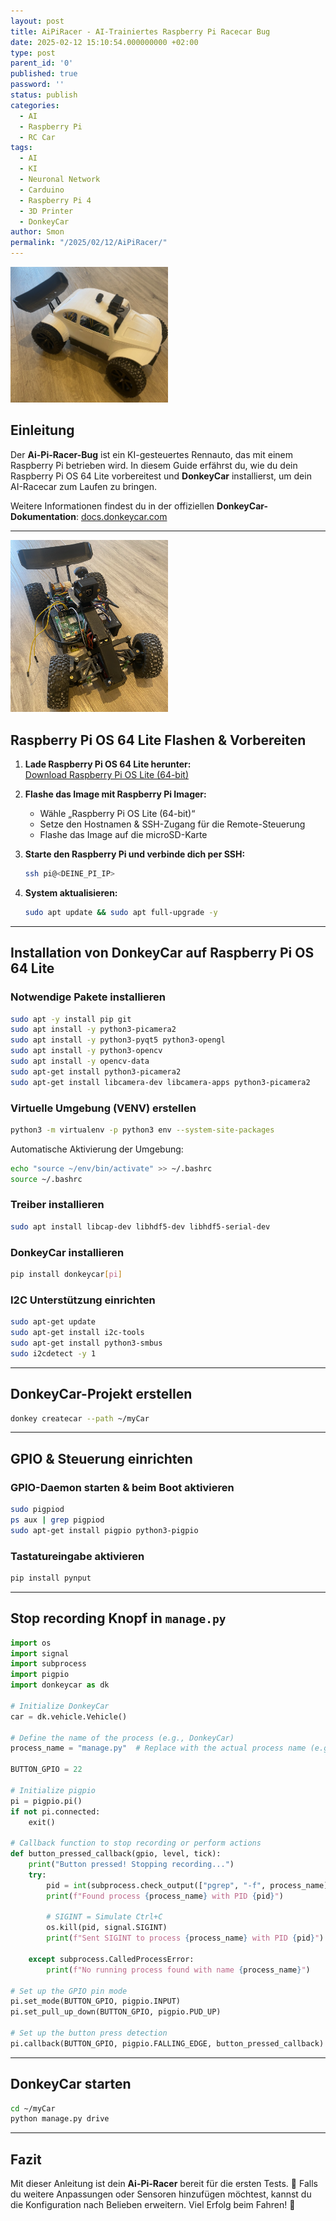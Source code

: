 ```yaml
---
layout: post
title: AiPiRacer - AI-Trainiertes Raspberry Pi Racecar Bug
date: 2025-02-12 15:10:54.000000000 +02:00
type: post
parent_id: '0'
published: true
password: ''
status: publish
categories:
  - AI
  - Raspberry Pi
  - RC Car
tags:
  - AI
  - KI
  - Neuronal Network
  - Carduino
  - Raspberry Pi 4
  - 3D Printer
  - DonkeyCar
author: Smon
permalink: "/2025/02/12/AiPiRacer/"
---
```


<img src="/assets/2025/02/aipiracer_02.png" width="50%" height="50%">

## Einleitung
Der **Ai-Pi-Racer-Bug** ist ein KI-gesteuertes Rennauto, das mit einem Raspberry Pi betrieben wird. In diesem Guide erfährst du, wie du dein Raspberry Pi OS 64 Lite vorbereitest und **DonkeyCar** installierst, um dein AI-Racecar zum Laufen zu bringen.

Weitere Informationen findest du in der offiziellen **DonkeyCar-Dokumentation**: [docs.donkeycar.com](https://docs.donkeycar.com)

---

<img src="/assets/2025/02/aipiracer_01.png" width="50%" height="50%">

## Raspberry Pi OS 64 Lite Flashen & Vorbereiten

1. **Lade Raspberry Pi OS 64 Lite herunter:**  
   [Download Raspberry Pi OS Lite (64-bit)](https://www.raspberrypi.com/software/operating-systems/)

2. **Flashe das Image mit Raspberry Pi Imager:**  
   - Wähle „Raspberry Pi OS Lite (64-bit)“
   - Setze den Hostnamen & SSH-Zugang für die Remote-Steuerung
   - Flashe das Image auf die microSD-Karte

3. **Starte den Raspberry Pi und verbinde dich per SSH:**  
   ```sh
   ssh pi@<DEINE_PI_IP>
   ```

4. **System aktualisieren:**  
   ```sh
   sudo apt update && sudo apt full-upgrade -y
   ```

---

## Installation von DonkeyCar auf Raspberry Pi OS 64 Lite

### Notwendige Pakete installieren
```sh
sudo apt -y install pip git
sudo apt install -y python3-picamera2
sudo apt install -y python3-pyqt5 python3-opengl
sudo apt install -y python3-opencv
sudo apt install -y opencv-data
sudo apt-get install python3-picamera2
sudo apt-get install libcamera-dev libcamera-apps python3-picamera2
```

### Virtuelle Umgebung (VENV) erstellen
```sh
python3 -m virtualenv -p python3 env --system-site-packages
```
Automatische Aktivierung der Umgebung:
```sh
echo "source ~/env/bin/activate" >> ~/.bashrc
source ~/.bashrc
```

### Treiber installieren
```sh
sudo apt install libcap-dev libhdf5-dev libhdf5-serial-dev
```

### DonkeyCar installieren
```sh
pip install donkeycar[pi]
```

### I2C Unterstützung einrichten
```sh
sudo apt-get update
sudo apt-get install i2c-tools
sudo apt-get install python3-smbus
sudo i2cdetect -y 1
```

---

## DonkeyCar-Projekt erstellen
```sh
donkey createcar --path ~/myCar
```

---

## GPIO & Steuerung einrichten

### GPIO-Daemon starten & beim Boot aktivieren
```sh
sudo pigpiod
ps aux | grep pigpiod
sudo apt-get install pigpio python3-pigpio
```

### Tastatureingabe aktivieren
```sh
pip install pynput
```

---

## Stop recording Knopf in `manage.py`
```python
import os
import signal
import subprocess
import pigpio
import donkeycar as dk

# Initialize DonkeyCar
car = dk.vehicle.Vehicle()

# Define the name of the process (e.g., DonkeyCar)
process_name = "manage.py"  # Replace with the actual process name (e.g., "manage.py" for DonkeyCar)

BUTTON_GPIO = 22

# Initialize pigpio
pi = pigpio.pi()
if not pi.connected:
    exit()

# Callback function to stop recording or perform actions
def button_pressed_callback(gpio, level, tick):
    print("Button pressed! Stopping recording...")
    try:
        pid = int(subprocess.check_output(["pgrep", "-f", process_name]).strip())
        print(f"Found process {process_name} with PID {pid}")
        
        # SIGINT = Simulate Ctrl+C 
        os.kill(pid, signal.SIGINT)
        print(f"Sent SIGINT to process {process_name} with PID {pid}")

    except subprocess.CalledProcessError:
        print(f"No running process found with name {process_name}")

# Set up the GPIO pin mode
pi.set_mode(BUTTON_GPIO, pigpio.INPUT)
pi.set_pull_up_down(BUTTON_GPIO, pigpio.PUD_UP)

# Set up the button press detection
pi.callback(BUTTON_GPIO, pigpio.FALLING_EDGE, button_pressed_callback)
```

---

## DonkeyCar starten
```sh
cd ~/myCar
python manage.py drive
```

---

## Fazit
Mit dieser Anleitung ist dein **Ai-Pi-Racer** bereit für die ersten Tests. 🚀 Falls du weitere Anpassungen oder Sensoren hinzufügen möchtest, kannst du die Konfiguration nach Belieben erweitern. Viel Erfolg beim Fahren! 🎉

